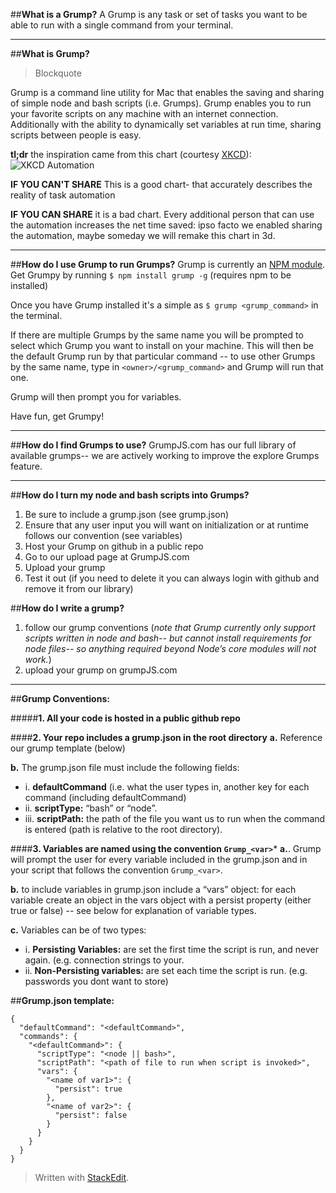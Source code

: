 
##**What is a Grump?**
A Grump is any task or set of tasks you want to be able to run with a single command from your terminal. 
__________________

##**What is Grump?**

> Blockquote

Grump is a command line utility for Mac that enables the saving and sharing of simple node and bash scripts (i.e. Grumps). Grump enables you to run your favorite scripts on any machine with an internet connection. Additionally with the ability to dynamically set variables at run time, sharing scripts between people is easy.

**tl;dr** the inspiration came from this chart (courtesy [XKCD](http://xkcd.com)):
![XKCD Automation](http://imgs.xkcd.com/comics/is_it_worth_the_time.png)


**IF YOU CAN'T SHARE** This is a good chart- that accurately describes the reality of task automation

**IF YOU CAN SHARE** it is a bad chart. Every additional person that can use the automation increases the net time saved: ipso facto we enabled sharing the automation, maybe someday we will remake this chart in 3d.


__________________________

##**How do I use Grump to run Grumps?**
Grump is currently an [NPM module](http://npmjs.com). Get Grumpy by running ```$ npm install grump -g``` (requires npm to be installed)

Once you have Grump installed it's a simple as ```$ grump <grump_command>``` in the terminal.

If there are multiple Grumps by the same name you will be prompted to select which Grump you want to install on your machine. This will then be the default Grump run by that particular command -- to use other Grumps by the same name, type in ```<owner>/<grump_command>``` and Grump will run that one.

Grump will then prompt you for variables.

Have fun, get Grumpy! 

__________________________

##**How do I find Grumps to use?**
GrumpJS.com has our full library of available grumps-- we are actively working to improve the explore Grumps feature.

__________________________

##**How do I turn my node and bash scripts into Grumps?**
1. Be sure to include a grump.json (see grump.json)
2. Ensure that any user input you will want on initialization or at runtime follows our convention (see variables)
3. Host your Grump on github in a public repo
4. Go to our upload page at GrumpJS.com
5. Upload your grump
6. Test it out (if you need to delete it you can always login with github and remove it from our library)

##**How do I write a grump?**
1. follow our grump conventions (*note that Grump currently only support scripts written in node and bash-- but cannot install requirements for node files-- so anything required beyond Node’s core modules will not work.*)
2. upload your grump on grumpJS.com



__________________________




##**Grump Conventions:**

#####**1. All your code is hosted in a public github repo**

####**2. Your repo includes a grump.json in the root directory**
  **a.** Reference our grump template (below)

  **b.** The grump.json file must include the following fields:
  * i. **defaultCommand** (i.e. what the user types in, another key for each command (including defaultCommand) 
  * ii. **scriptType:** “bash” or “node”. 
  * iii. **scriptPath:** the path of the file you want us to run when the command is entered (path is relative to the root directory).

####**3. Variables are named using the convention ```Grump_<var>```***
**a.**. Grump will prompt the user for every variable included in the grump.json and in your script that follows the convention ```Grump_<var>```.

**b.**  to include variables in grump.json
include a “vars” object: for each variable create an object in the vars object with a persist property (either true or false) -- see below for explanation of variable types.

**c.** Variables can be of two types:
* i. **Persisting Variables:** are set the first time the script is run, and never again. (e.g. connection      strings to your. 
* ii. **Non-Persisting variables:** are set each time the script is run. (e.g. passwords you dont want to store)

##**Grump.json template:**
```
{
  "defaultCommand": "<defaultCommand>",
  "commands": {
    "<defaultCommand>": {
      "scriptType": "<node || bash>",
      "scriptPath": "<path of file to run when script is invoked>",
      "vars": {
        "<name of var1>": {
          "persist": true
        },
        "<name of var2>": {
          "persist": false
        }
      }
    }
  }
}
```

> Written with [StackEdit](https://stackedit.io/).
